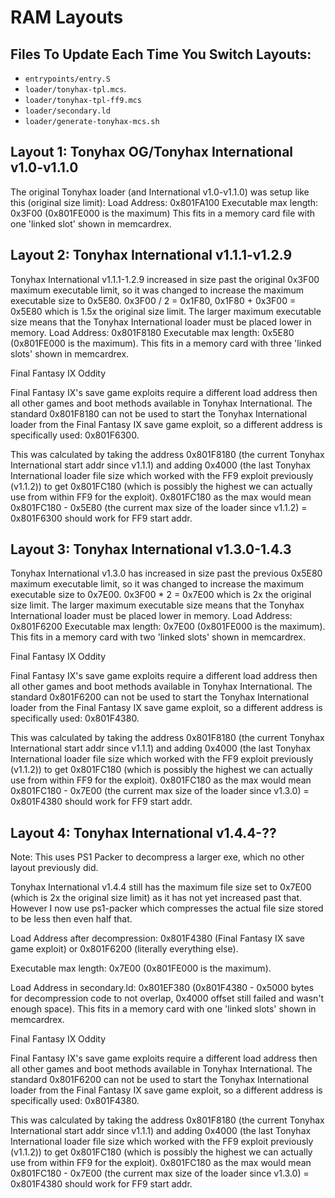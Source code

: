 # RAM Layouts

## Files To Update Each Time You Switch Layouts:

*   `entrypoints/entry.S`
*   `loader/tonyhax-tpl.mcs`.
*   `loader/tonyhax-tpl-ff9.mcs`
*   `loader/secondary.ld`
*   `loader/generate-tonyhax-mcs.sh`

## Layout 1: Tonyhax OG/Tonyhax International v1.0-v1.1.0

The original Tonyhax loader (and International v1.0-v1.1.0) was setup like this (original size limit):
Load Address: 0x801FA100
Executable max length: 0x3F00 (0x801FE000 is the maximum)
This fits in a memory card file with one 'linked slot' shown in memcardrex.

## Layout 2: Tonyhax International v1.1.1-v1.2.9

Tonyhax International v1.1.1-1.2.9 increased in size past the original 0x3F00 maximum executable limit, so it was changed to increase the maximum executable size to 0x5E80. 0x3F00 / 2 = 0x1F80, 0x1F80 + 0x3F00 = 0x5E80 which is 1.5x the original size limit. The larger maximum executable size means that the Tonyhax International loader must be placed lower in memory.
Load Address: 0x801F8180
Executable max length: 0x5E80 (0x801FE000 is the maximum).
This fits in a memory card with three 'linked slots' shown in memcardrex.

Final Fantasy IX Oddity

Final Fantasy IX's save game exploits require a different load address then all other games and boot methods available in Tonyhax International. The standard 0x801F8180 can not be used to start the Tonyhax International loader from the Final Fantasy IX save game exploit, so a different address is specifically used: 0x801F6300. 

This was calculated by taking the address 0x801F8180 (the current Tonyhax International start addr since v1.1.1) and adding 0x4000 (the last Tonyhax International loader file size which worked with the FF9 exploit previously (v1.1.2)) to get 0x801FC180 (which is possibly the highest we can actually use from within FF9 for the exploit). 0x801FC180 as the max would mean 0x801FC180 - 0x5E80 (the current max size of the loader since v1.1.2) = 0x801F6300 should work for FF9 start addr.

## Layout 3: Tonyhax International v1.3.0-1.4.3

Tonyhax International v1.3.0 has increased in size past the previous 0x5E80 maximum executable limit, so it was changed to increase the maximum executable size to 0x7E00. 0x3F00 * 2 = 0x7E00 which is 2x the original size limit. The larger maximum executable size means that the Tonyhax International loader must be placed lower in memory. Load Address: 0x801F6200 Executable max length: 0x7E00 (0x801FE000 is the maximum). This fits in a memory card with two 'linked slots' shown in memcardrex.

Final Fantasy IX Oddity

Final Fantasy IX's save game exploits require a different load address then all other games and boot methods available in Tonyhax International. The standard 0x801F6200 can not be used to start the Tonyhax International loader from the Final Fantasy IX save game exploit, so a different address is specifically used: 0x801F4380.

This was calculated by taking the address 0x801F8180 (the current Tonyhax International start addr since v1.1.1) and adding 0x4000 (the last Tonyhax International loader file size which worked with the FF9 exploit previously (v1.1.2)) to get 0x801FC180 (which is possibly the highest we can actually use from within FF9 for the exploit). 0x801FC180 as the max would mean 0x801FC180 - 0x7E00 (the current max size of the loader since v1.3.0) = 0x801F4380 should work for FF9 start addr.

## Layout 4: Tonyhax International v1.4.4-??

Note: This uses PS1 Packer to decompress a larger exe, which no other layout previously did.

Tonyhax International v1.4.4 still has the maximum file size set to 0x7E00 (which is 2x the original size limit) as it has not yet increased past that. However I now use ps1-packer which compresses the actual file size stored to be less then even half that.

Load Address after decompression: 0x801F4380 (Final Fantasy IX save game exploit) or 0x801F6200 (literally everything else).

Executable max length: 0x7E00 (0x801FE000 is the maximum).

Load Address in secondary.ld: 0x801EF380 (0x801F4380 - 0x5000 bytes for decompression code to not overlap, 0x4000 offset still failed and wasn't enough space).
This fits in a memory card with one 'linked slots' shown in memcardrex.

Final Fantasy IX Oddity

Final Fantasy IX's save game exploits require a different load address then all other games and boot methods available in Tonyhax International. The standard 0x801F6200 can not be used to start the Tonyhax International loader from the Final Fantasy IX save game exploit, so a different address is specifically used: 0x801F4380. 

This was calculated by taking the address 0x801F8180 (the current Tonyhax International start addr since v1.1.1) and adding 0x4000 (the last Tonyhax International loader file size which worked with the FF9 exploit previously (v1.1.2)) to get 0x801FC180 (which is possibly the highest we can actually use from within FF9 for the exploit). 0x801FC180 as the max would mean 0x801FC180 - 0x7E00 (the current max size of the loader since v1.3.0) = 0x801F4380 should work for FF9 start addr.


